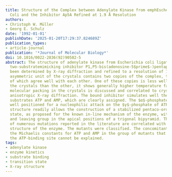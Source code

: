 ```yaml
---
title: Structure of the Complex between Adenylate Kinase from emphEscherichiaemph
  Coli and the Inhibitor Ap5A Refined at 1.9 Å Resolution
authors:
- Christoph W. Müller
- Georg E. Schulz
date: '1992-01-01'
publishDate: '2025-01-20T17:29:37.824689Z'
publication_types:
- article-journal
publication: '*Journal of Molecular Biology*'
doi: 10.1016/0022-2836(92)90582-5
abstract: The structure of adenylate kinase from Escherichia coli ligated with the
  two-substratemimicking inhibitor P1,P5-bis(adenosine-5$prime$-)pentaphosphate has
  been determined by X-ray diffraction and refined to a resolution of 1$·$9 Å. The
  asymmetric unit of the crystals contains two copies of the complex, the structures
  of which agree well with each other. One of these copies is less well ordered in
  the crystals than the other, it shows generally higher temperature factors. The
  molecular packing in the crystals is discussed and correlated to crystal habit and
  anisotropic X-ray diffraction. The bound inhibitor simulates well the binding of
  substrates ATP and AMP, which are clearly assigned. The $α$-phosphate of AMP is
  well positioned for a nucleophilic attack on the $γ$-phosphate of ATP. The observed
  structure readily allows the construction of a stabilized pentaco-ordinated transition
  state, as proposed for the known in-line mechanism of the enzyme, with nucleophile
  and leaving group in the apical positions of a trigonal bipyramid. The kinetic data
  of numerous mutations reported in the literature are correlated with the detailed
  structure of the enzyme. The mutants were classified. The concomitant increase of
  the Michaelis constants for ATP and AMP in the group of mutants that modify only
  the ATP-binding site cannot be explained.
tags:
- adenylate kinase
- enzyme kinetics
- substrate binding
- transition state
- X-ray structure
---
```

